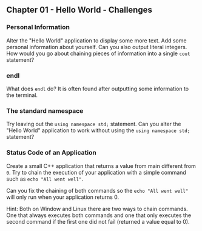 ## Chapter 01 - Hello World - Challenges

### Personal Information

Alter the "Hello World" application to display some more text. Add some personal information about yourself. Can you also output literal integers. How would you go about chaining pieces of information into a single `cout` statement?

### endl

What does `endl` do? It is often found after outputting some information to the terminal.

### The standard namespace

Try leaving out the `using namespace std;` statement. Can you alter the "Hello World" application to work without using the `using namespace std;` statement?

### Status Code of an Application

Create a small C++ application that returns a value from main different from `0`. Try to chain the execution of your application with a simple command such as `echo "All went well"`.

Can you fix the chaining of both commands so the `echo "All went well"` will only run when your application returns 0.

Hint: Both on Window and Linux there are two ways to chain commands. One that always executes both commands and one that only executes the second command if the first one did not fail (returned a value equal to 0).
